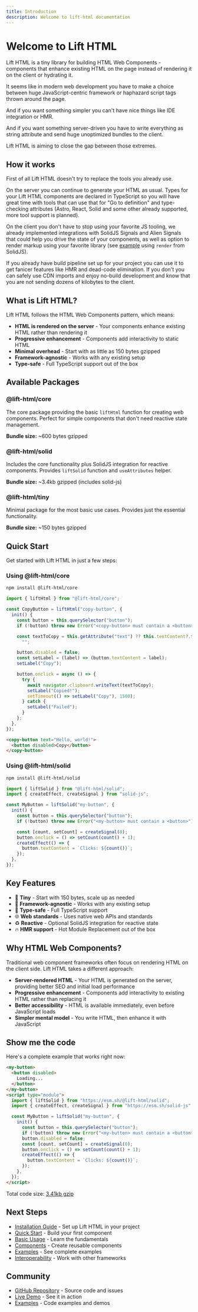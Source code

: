 ```yaml
---
title: Introduction
description: Welcome to lift-html documentation
---
```


# Welcome to Lift HTML

Lift HTML is a tiny library for building HTML Web Components - components that
enhance existing HTML on the page instead of rendering it on the client or
hydrating it.

It seems like in modern web development you have to make a choice between huge
JavaScript-centric framework or haphazard script tags thrown around the page.

And if you want something simpler you can't have nice things like IDE
integration or HMR.

And if you want something server-driven you have to write everything as string
attribute and send huge unoptimized bundles to the client.

Lift HTML is aiming to close the gap between those extremes.

## How it works

First of all Lift HTML doesn't try to replace the tools you already use.

On the server you can continue to generate your HTML as usual. Types for your
Lift HTML components are declared in TypeScript so you will have great time with
tools that can use that for "Go to definition" and type-checking attributes
(Astro, React, Solid and some other already supported, more tool support is
planned).

On the client you don't have to stop using your favorite JS tooling, we already
implemented integrations with SolidJS Signals and Alien Signals that could help
you drive the state of your components, as well as option to render markup using
your favorite library (see [example](./examples/wc-counter-solid/) using
`render` from SolidJS).

If you already have build pipeline set up for your project you can use it to get
fanicer features like HMR and dead-code elimination. If you don't you can safely
use CDN imports and enjoy no-build development and know that you are not sending
dozens of kilobytes to the client.

## What is Lift HTML?

Lift HTML follows the HTML Web Components pattern, which means:

- **HTML is rendered on the server** - Your components enhance existing HTML
  rather than rendering it
- **Progressive enhancement** - Components add interactivity to static HTML
- **Minimal overhead** - Start with as little as 150 bytes gzipped
- **Framework-agnostic** - Works with any existing setup
- **Type-safe** - Full TypeScript support out of the box

## Available Packages

### @lift-html/core

The core package providing the basic `liftHtml` function for creating web
components. Perfect for simple components that don't need reactive state
management.

**Bundle size:** ~600 bytes gzipped

### @lift-html/solid

Includes the core functionality plus SolidJS integration for reactive
components. Provides `liftSolid` function and `useAttributes` helper.

**Bundle size:** ~3.4kb gzipped (includes solid-js)

### @lift-html/tiny

Minimal package for the most basic use cases. Provides just the essential
functionality.

**Bundle size:** ~150 bytes gzipped

## Quick Start

Get started with Lift HTML in just a few steps:

### Using @lift-html/core

```bash
npm install @lift-html/core
```

```javascript
import { liftHtml } from "@lift-html/core";

const CopyButton = liftHtml("copy-button", {
  init() {
    const button = this.querySelector("button");
    if (!button) throw new Error("<copy-button> must contain a <button>");

    const textToCopy = this.getAttribute("text") ?? this.textContent?.trim() ??
      "";

    button.disabled = false;
    const setLabel = (label) => (button.textContent = label);
    setLabel("Copy");

    button.onclick = async () => {
      try {
        await navigator.clipboard.writeText(textToCopy);
        setLabel("Copied!");
        setTimeout(() => setLabel("Copy"), 1500);
      } catch {
        setLabel("Failed");
      }
    };
  },
});
```

```html
<copy-button text="Hello, world!">
  <button disabled>Copy</button>
</copy-button>
```

### Using @lift-html/solid

```bash
npm install @lift-html/solid
```

```javascript
import { liftSolid } from "@lift-html/solid";
import { createEffect, createSignal } from "solid-js";

const MyButton = liftSolid("my-button", {
  init() {
    const button = this.querySelector("button");
    if (!button) throw new Error("<my-button> must contain a <button>");

    const [count, setCount] = createSignal(0);
    button.onclick = () => setCount(count() + 1);
    createEffect(() => {
      button.textContent = `Clicks: ${count()}`;
    });
  },
});
```

## Key Features

- 🚀 **Tiny** - Start with 150 bytes, scale up as needed
- 🔧 **Framework-agnostic** - Works with any existing setup
- 🎯 **Type-safe** - Full TypeScript support
- 🌐 **Web standards** - Uses native web APIs and standards
- ♻️ **Reactive** - Optional SolidJS integration for reactive state
- 🔥 **HMR support** - Hot Module Replacement out of the box

## Why HTML Web Components?

Traditional web component frameworks often focus on rendering HTML on the client
side. Lift HTML takes a different approach:

- **Server-rendered HTML** - Your HTML is generated on the server, providing
  better SEO and initial load performance
- **Progressive enhancement** - Components add interactivity to existing HTML
  rather than replacing it
- **Better accessibility** - HTML is available immediately, even before
  JavaScript loads
- **Simpler mental model** - You write HTML, then enhance it with JavaScript

## Show me the code

Here's a complete example that works right now:

```html
<my-button>
  <button disabled>
    Loading...
  </button>
</my-button>
<script type="module">
  import { liftSolid } from "https://esm.sh/@lift-html/solid";
  import { createEffect, createSignal } from "https://esm.sh/solid-js";

  const MyButton = liftSolid("my-button", {
    init() {
      const button = this.querySelector("button");
      if (!button) throw new Error("<my-button> must contain a <button>");
      button.disabled = false;
      const [count, setCount] = createSignal(0);
      button.onclick = () => setCount(count() + 1);
      createEffect(() => {
        button.textContent = `Clicks: ${count()}`;
      });
    },
  });
</script>
```

Total code size:
[3.41kb gzip](https://bundlejs.com/?q=https%3A%2F%2Fesm.sh%2F%40lift-html%2Fsolid%2Chttps%3A%2F%2Fesm.sh%2Fsolid-js&treeshake=%5B%7BliftSolid%7D%5D%2C%5B%7BcreateSignal%2CcreateEffect%7D%5D&share=PTAEBMFMDMEsDtKgIagMYFcDOAXA9gLaiQA2kBk8OAUKMQB4AOeATjunvLqALICeAIQw588UAF5QJWNBwBlPNPAAKAEQE%2BAWgBGw0aoA0oAN606oBLBzKAlCbPmOXdrpGcJoHAAtYWAHQAjhiQLHxypJBo%2BCxqrvo2ANwO5jKgygCEcZx23ix4AO6giIUAoix5MaoAPBo6epwAfKAE2OxonDjICCigVVnwDaqJyXT9fuC%2ByNpk4B7QyCRYkEmOdO3OoADa7RhURks4AMJ4uzgAuh5oLJDIOJBysADm8AvKAAzDq6BjnGjSaABrDy2CRNA7HU7KHZUEEAalAAEZPqsrjc7iVoNBItYQeImqYvqN6vA-Hd6EcOpR2JIAAaHf4ArAALlAABJjNDrDYAL40larbnIujcgxmQUJIA)

## Next Steps

- [Installation Guide](/getting-started/installation/) - Set up Lift HTML in
  your project
- [Quick Start](/getting-started/quick-start/) - Build your first component
- [Basic Usage](/guides/basic-usage/) - Learn the fundamentals
- [Components](/guides/components/) - Create reusable components
- [Examples](/guides/example/) - See complete examples
- [Interoperability](/guides/interoperability/) - Work with other frameworks

## Community

- [GitHub Repository](https://github.com/JLarky/lift-html) - Source code and
  issues
- [Live Demo](https://lift-html-solid-demo.netlify.app/) - See it in action
- [Examples](https://github.com/JLarky/lift-html/tree/main/examples) - Code
  examples and demos
